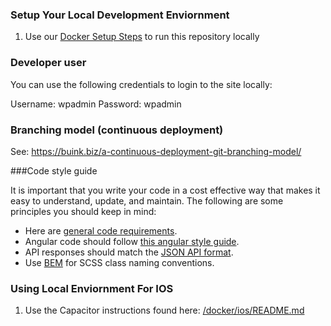 ### Setup Your Local Development Enviornment

1. Use our [Docker Setup Steps](../docker/README.md) to run this repository locally

### Developer user

You can use the following credentials to login to the site locally:

Username: wpadmin
Password: wpadmin

### Branching model (continuous deployment)

See: https://buink.biz/a-continuous-deployment-git-branching-model/

###Code style guide

It is important that you write your code in a cost effective way that makes it easy to understand, update, and maintain. The following are some principles you should keep in mind:

- Here are [general code requirements](https://github.com/bbuie/docs/wiki/Common-Code-Requirements).
- Angular code should follow [this angular style guide](https://github.com/johnpapa/angular-styleguide).
- API responses should match the [JSON API format](http://jsonapi.org/format/).
- Use [BEM](http://getbem.com/introduction/) for SCSS class naming conventions.

### Using Local Enviornment For IOS

1. Use the Capacitor instructions found here: [/docker/ios/README.md](../docker/ios/README.md)
